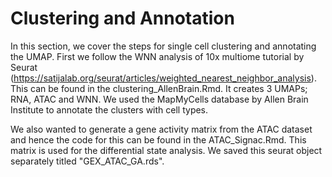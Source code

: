 # Clustering and Annotation 

In this section, we cover the steps for single cell clustering and annotating the UMAP. First we follow the WNN analysis of 10x multiome tutorial by Seurat (https://satijalab.org/seurat/articles/weighted_nearest_neighbor_analysis). This can be found in the clustering_AllenBrain.Rmd. It creates 3 UMAPs; RNA, ATAC and WNN. We used the MapMyCells database by Allen Brain Institute to annotate the clusters with cell types. 

We also wanted to generate a gene activity matrix from the ATAC dataset and hence the code for this can be found in the ATAC_Signac.Rmd. This matrix is used for the differential state analysis. We saved this seurat object separately titled "GEX_ATAC_GA.rds". 
